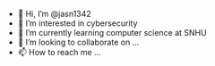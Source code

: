 - 👋 Hi, I’m @jasn1342
- 👀 I’m interested in cybersecurity
- 🌱 I’m currently learning computer science at SNHU
- 💞️ I’m looking to collaborate on ...
- 📫 How to reach me ...

<!---
jasn1342/jasn1342 is a ✨ special ✨ repository because its `README.md` (this file) appears on your GitHub profile.
You can click the Preview link to take a look at your changes.
--->
